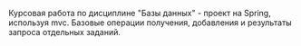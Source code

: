 Курсовая работа по дисциплине "Базы данных" - проект на Spring, используя mvc. Базовые операции получения, добавления и результаты запроса отдельных заданий.
